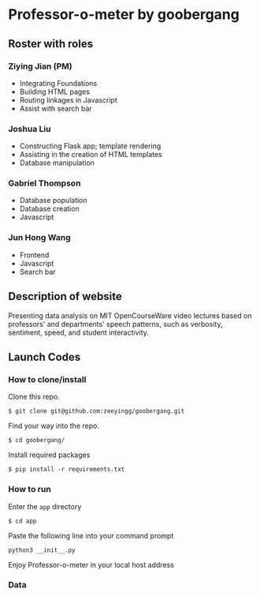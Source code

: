 # Professor-o-meter by goobergang

## Roster with roles
### Ziying Jian (PM)
- Integrating Foundations
- Building HTML pages
- Routing linkages in Javascript
- Assist with search bar

### Joshua Liu
- Constructing Flask app; template rendering
- Assisting in the creation of HTML templates
- Database manipulation

### Gabriel Thompson
- Database population
- Database creation
- Javascript 

### Jun Hong Wang
- Frontend
- Javascript
- Search bar

## Description of website
Presenting data analysis on MIT OpenCourseWare video lectures based on professors' and departments' speech patterns, such as verbosity, sentiment, speed, and student interactivity.

## Launch Codes
### How to clone/install
Clone this repo.
```
$ git clone git@github.com:zeeyingg/goobergang.git
```
Find your way into the repo.

```
$ cd goobergang/
```
Install required packages
```
$ pip install -r requirements.txt
```
### How to run
Enter the ```app``` directory
```
$ cd app
```
Paste the following line into your command prompt
```
python3 __init__.py
```
Enjoy Professor-o-meter in your local host address

### Data

